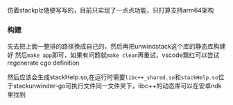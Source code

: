 仿着stackplz随便写写的，目前只实现了一点点功能，只打算支持arm64架构

### 构建

先去把上面一整排的路径换成自己的，然后再把unwindstack这个库的静态库构建好
然后`make app`即可，如果有问题就`make clean`再重试，vscode飘红可以尝试regenerate cgo definition

然后应该会生成stackHelp.so,在运行时需要`libc++_shared.so`和`stackHelp.so`位于stackunwinder-go可执行文件同一文件夹下，libc++的动态库可以在安卓ndk里找到